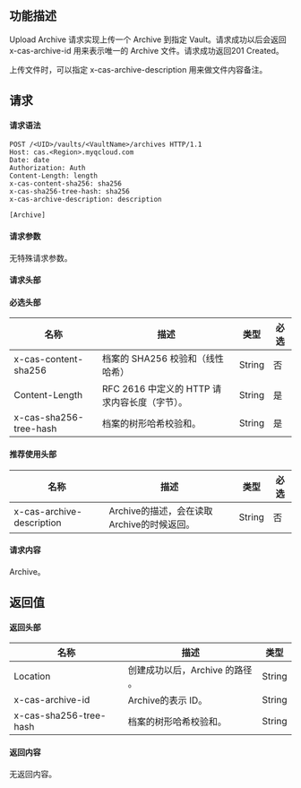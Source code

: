 ## 功能描述

Upload Archive 请求实现上传一个 Archive 到指定 Vault。请求成功以后会返回 x-cas-archive-id 用来表示唯一的 Archive 文件。请求成功返回201 Created。

上传文件时，可以指定 x-cas-archive-description 用来做文件内容备注。

## 请求

#### 请求语法

```plaintext
POST /<UID>/vaults/<VaultName>/archives HTTP/1.1
Host: cas.<Region>.myqcloud.com
Date: date
Authorization: Auth
Content-Length: length
x-cas-content-sha256: sha256
x-cas-sha256-tree-hash: sha256
x-cas-archive-description: description

[Archive]
```

#### 请求参数

无特殊请求参数。

#### 请求头部

#### 必选头部

| 名称                     | 描述                             | 类型     | 必选   |
| ---------------------- | ------------------------------ | ------ | ---- |
| x-cas-content-sha256   | 档案的 SHA256 校验和（线性哈希）            | String | 否   |
| Content-Length         | RFC 2616 中定义的 HTTP 请求内容长度（字节）。 | String | 是    |
| x-cas-sha256-tree-hash | 档案的树形哈希校验和。                    | String | 是    |

#### 推荐使用头部

| 名称                        | 描述                           | 类型     | 必选   |
| ------------------------- | ---------------------------- | ------ | ---- |
| x-cas-archive-description | Archive的描述，会在读取Archive的时候返回。 | String | 否    |

#### 请求内容

Archive。

## 返回值

#### 返回头部

| 名称                     | 描述                  | 类型     |
| ---------------------- | ------------------- | ------ |
| Location               | 创建成功以后，Archive 的路径 。 | String |
| x-cas-archive-id       | Archive的表示 ID。    | String |
| x-cas-sha256-tree-hash | 档案的树形哈希校验和。       | String |

#### 返回内容

无返回内容。
